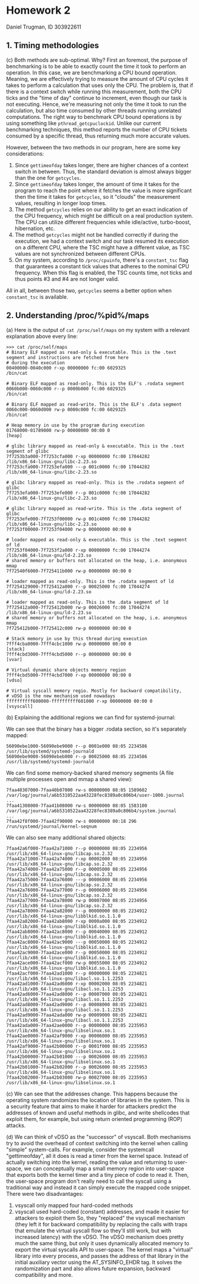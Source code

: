 # Homework 2

Daniel Trugman, ID 303922611

## 1. Timing methodologies

(c) Both methods are sub-optimal. Why?
First an foremost, the purpose of benchmarking is to be able to exactly count the time it took to perform an operation.
In this case, we are benchmarking a CPU bound operation. Meaning, we are effectively trying to measure the amount of
CPU cycles it takes to perform a calculation that uses only the CPU.
The problem is, that if there is a context switch while running this measurement, both the CPU ticks and the "time of day"
continue to increment, even though our task is not executing.
Hence, we're measuring not only the time it took to run the calculation, but also time consumed by other threads running
unrelated computations.
The right way to benchmark CPU bound operations is by using something like `pthread_getcpuclockid`. Unlike our current
benchmarking techniques, this method reports the number of CPU tickets consumed by a specific thread, thus returning
much more accurate values.

However, between the two methods in our program, here are some key considerations:
1. Since `gettimeofday` takes longer, there are higher chances of a context switch in between. Thus, the standard deviation
is almost always bigger than the one for `getcycles`.
2. Since `gettimeofday` takes longer, the amount of time it takes for the program to reach the point where it fetches the
value is more significant then the time it takes for `getcycles`, so it "clouds" the measurement values, resulting in longer
loop times.
3. The method `getcycles` relies on our ability to get an exact indication of the CPU frequency, which might be difficult on a
real production system. The CPU can utilize different frequencies while idle/active, turbo-boost, hibernation, etc.
4. The method `getcycles` might not be handled correctly if during the execution, we had a context switch and our task
resumed its execution on a different CPU, where the TSC might have a different value, as TSC values are not synchronized
between different CPUs.
5. On my system, according to `/proc/cpuinfo`, there's a `constant_tsc` flag that guarantees a constant tick values that
adheres to the nominal CPU frequency. When this flag is enabled, the TSC counts time, not ticks and thus points #3 and #4
are not longer valid.

All in all, between those two, `getcycles` seems a better option when `constant_tsc` is available.

## 2. Understanding /proc/%pid%/maps

(a) Here is the output of `cat /proc/self/maps` on my system with a relevant explanation above every line:
```
>>> cat /proc/self/maps
# Binary ELF mapped as read-only & executable. This is the .text segment and instructions are fetched from here
# during the execution
00400000-0040c000 r-xp 00000000 fc:00 6029325                            /bin/cat

# Binary ELF mapped as read-only. This is the ELF's .rodata segment
0060b000-0060c000 r--p 0000b000 fc:00 6029325                            /bin/cat

# Binary ELF mapped as read-write. This is the ELF's .data segment
0060c000-0060d000 rw-p 0000c000 fc:00 6029325                            /bin/cat

# Heap memory in use by the program during execution
01768000-01789000 rw-p 00000000 00:00 0                                  [heap]

# glibc library mapped as read-only & executable. This is the .text segment of glibc
7f7253b3a000-7f7253cfa000 r-xp 00000000 fc:00 17044282                   /lib/x86_64-linux-gnu/libc-2.23.so
7f7253cfa000-7f7253efa000 ---p 001c0000 fc:00 17044282                   /lib/x86_64-linux-gnu/libc-2.23.so

# glibc library mapped as read-only. This is the .rodata segment of glibc
7f7253efa000-7f7253efe000 r--p 001c0000 fc:00 17044282                   /lib/x86_64-linux-gnu/libc-2.23.so

# glibc library mapped as read-write. This is the .data segment of glibc
7f7253efe000-7f7253f00000 rw-p 001c4000 fc:00 17044282                   /lib/x86_64-linux-gnu/libc-2.23.so
7f7253f00000-7f7253f04000 rw-p 00000000 00:00 0

# loader mapped as read-only & executable. This is the .text segment of ld
7f7253f04000-7f7253f2a000 r-xp 00000000 fc:00 17044274                   /lib/x86_64-linux-gnu/ld-2.23.so
# shared memory or buffers not allocated on the heap, i.e. anonymous mmap
7f72540f6000-7f725411b000 rw-p 00000000 00:00 0

# loader mapped as read-only. This is the .rodata segment of ld
7f7254129000-7f725412a000 r--p 00025000 fc:00 17044274                   /lib/x86_64-linux-gnu/ld-2.23.so

# loader mapped as read-only. This is the .data segment of ld
7f725412a000-7f725412b000 rw-p 00026000 fc:00 17044274                   /lib/x86_64-linux-gnu/ld-2.23.so
# shared memory or buffers not allocated on the heap, i.e. anonymous mmap
7f725412b000-7f725412c000 rw-p 00000000 00:00 0

# Stack memory in use by this thread during execution
7fff4cba0000-7fff4cbc1000 rw-p 00000000 00:00 0                          [stack]
7fff4cbd3000-7fff4cbd5000 r--p 00000000 00:00 0                          [vvar]

# Virtual dynamic share objects memory region
7fff4cbd5000-7fff4cbd7000 r-xp 00000000 00:00 0                          [vdso]

# Virtual syscall memory regio. Mostly for backward compatibility,
# vDSO is the new mechanism used nowadays
ffffffffff600000-ffffffffff601000 r-xp 00000000 00:00 0                  [vsyscall]
```

(b) Explaining the additional regions we can find for systemd-journal:

We can see that the binary has a bigger .rodata section, so it's separately mapped:
```
56090ebe1000-56090ebe9000 r--p 0001e000 08:05 2234586                    /usr/lib/systemd/systemd-journald
56090ebe9000-56090ebeb000 r--p 00025000 08:05 2234586                    /usr/lib/systemd/systemd-journald
```

We can find some memory-backed shared memory segments (A file multiple processes open and mmap a shared view): 
```
7faa40307000-7faa40b07000 rw-s 00000000 08:05 1589602                    /var/log/journal/a6b5310522aa43228fec8389a0c806b4/user-1000.journal
...
7faa41308000-7faa41b08000 rw-s 00000000 08:05 1583100                    /var/log/journal/a6b5310522aa43228fec8389a0c806b4/system.journal
...
7faa42f8f000-7faa42f90000 rw-s 00000000 00:18 296                        /run/systemd/journal/kernel-seqnum
```

We can also see many additional shared objects:
```
7faa42a6f000-7faa42a71000 r--p 00000000 08:05 2234956                    /usr/lib/x86_64-linux-gnu/libcap.so.2.32
7faa42a71000-7faa42a74000 r-xp 00002000 08:05 2234956                    /usr/lib/x86_64-linux-gnu/libcap.so.2.32
7faa42a74000-7faa42a75000 r--p 00005000 08:05 2234956                    /usr/lib/x86_64-linux-gnu/libcap.so.2.32
7faa42a75000-7faa42a76000 ---p 00006000 08:05 2234956                    /usr/lib/x86_64-linux-gnu/libcap.so.2.32
7faa42a76000-7faa42a77000 r--p 00006000 08:05 2234956                    /usr/lib/x86_64-linux-gnu/libcap.so.2.32
7faa42a77000-7faa42a78000 rw-p 00007000 08:05 2234956                    /usr/lib/x86_64-linux-gnu/libcap.so.2.32
7faa42a78000-7faa42a82000 r--p 00000000 08:05 2234912                    /usr/lib/x86_64-linux-gnu/libblkid.so.1.1.0
7faa42a82000-7faa42ab8000 r-xp 0000a000 08:05 2234912                    /usr/lib/x86_64-linux-gnu/libblkid.so.1.1.0
7faa42ab8000-7faa42ac8000 r--p 00040000 08:05 2234912                    /usr/lib/x86_64-linux-gnu/libblkid.so.1.1.0
7faa42ac8000-7faa42ac9000 ---p 00050000 08:05 2234912                    /usr/lib/x86_64-linux-gnu/libblkid.so.1.1.0
7faa42ac9000-7faa42ace000 r--p 00050000 08:05 2234912                    /usr/lib/x86_64-linux-gnu/libblkid.so.1.1.0
7faa42ace000-7faa42acf000 rw-p 00055000 08:05 2234912                    /usr/lib/x86_64-linux-gnu/libblkid.so.1.1.0
7faa42acf000-7faa42ad1000 r--p 00000000 08:05 2234821                    /usr/lib/x86_64-linux-gnu/libacl.so.1.1.2253
7faa42ad1000-7faa42ad6000 r-xp 00002000 08:05 2234821                    /usr/lib/x86_64-linux-gnu/libacl.so.1.1.2253
7faa42ad6000-7faa42ad8000 r--p 00007000 08:05 2234821                    /usr/lib/x86_64-linux-gnu/libacl.so.1.1.2253
7faa42ad8000-7faa42ad9000 r--p 00008000 08:05 2234821                    /usr/lib/x86_64-linux-gnu/libacl.so.1.1.2253
7faa42ad9000-7faa42ada000 rw-p 00009000 08:05 2234821                    /usr/lib/x86_64-linux-gnu/libacl.so.1.1.2253
7faa42ada000-7faa42ae0000 r--p 00000000 08:05 2235953                    /usr/lib/x86_64-linux-gnu/libselinux.so.1
7faa42ae0000-7faa42af9000 r-xp 00006000 08:05 2235953                    /usr/lib/x86_64-linux-gnu/libselinux.so.1
7faa42af9000-7faa42b00000 r--p 0001f000 08:05 2235953                    /usr/lib/x86_64-linux-gnu/libselinux.so.1
7faa42b00000-7faa42b01000 ---p 00026000 08:05 2235953                    /usr/lib/x86_64-linux-gnu/libselinux.so.1
7faa42b01000-7faa42b02000 r--p 00026000 08:05 2235953                    /usr/lib/x86_64-linux-gnu/libselinux.so.1
7faa42b02000-7faa42b03000 rw-p 00027000 08:05 2235953                    /usr/lib/x86_64-linux-gnu/libselinux.so.1
```

(c) We can see that the addresses change. This happens because the operating system randomizes the location of libraries in the system.
This is a security feature that aims to make it harder for attackers predict the addresses of known and useful methods in glibc,
and write shellcodes that exploit them, for example, but using return oriented programming (ROP) attacks.

(d) We can think of vDSO as the "successor" of vsyscall.
Both mechanisms try to avoid the overhead of context switching into the kernel when calling
"simple" system-calls. For example, consider the systemcall "gettimeofday", all it does is read a timer from the kernel space.
Instead of actually switching into the kernel, reading the value and returning to user-space, we can conceptually map a small memory
region into user-space that exports both the kernel timer and a tiny piece of code to read it. Then, the user-space program don't
really need to call the syscall using a traditional way and instead it can simply execute the mapped code snippet.
There were two disadvantages:
1. vsyscall only mapped four hard-coded methods
2. vsyscall used hard-coded (constant) addresses, and made it easier for attackers to exploit them
So, they "replaced" the vsyscall mechanism (they left it for backward compatibility by replacing the calls with traps that emulate the
virtual syscall flow so they'll still work, but with increased latency) with the vDSO.
The vDSO mechanism does pretty much the same thing, but only it uses dynamically allocated memory to export the virtual syscalls API
to user-space. The kernel maps a "virtual" library into every process, and passes the address of that library in the initial
auxiliary vector using the AT_SYSINFO_EHDR tag.
It solves the randomization part and also allows future expansion, backward compatibility and more.
